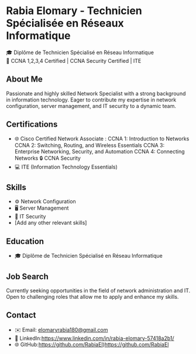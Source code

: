 # Rabia Elomary - Technicien Spécialisée en Réseaux Informatique

🎓 Diplôme de Technicien Spécialisé en Réseau Informatique  
🔧 CCNA 1,2,3,4 Certified | CCNA Security Certified | ITE

## About Me
Passionate and highly skilled Network Specialist with a strong background in information technology. Eager to contribute my expertise in network configuration, server management, and IT security to a dynamic team.

## Certifications
- 🌐 Cisco Certified Network Associate :
        CCNA 1: Introduction to Networks
        CCNA 2: Switching, Routing, and Wireless Essentials
        CCNA 3: Enterprise Networking, Security, and Automation
        CCNA 4: Connecting Networks
        🔒 CCNA Security
- 💻 ITE (Information Technology Essentials)

## Skills
- ⚙️ Network Configuration
- 🖥️ Server Management
- 🔐 IT Security
- [Add any other relevant skills]

## Education
- 🎓 Diplôme de Technicien Spécialisé en Réseau Informatique

## Job Search
Currently seeking opportunities in the field of network administration and IT. Open to challenging roles that allow me to apply and enhance my skills.

## Contact
- ✉️ Email: elomaryrabia180@gmail.com  
- 🔗 LinkedIn:https://www.linkedin.com/in/rabia-elomary-57418a2b1/
- 🌐 GitHub:https://github.com/RabiaEl)https://github.com/RabiaEl

